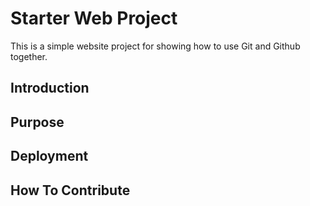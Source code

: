 # Starter Web Project

This is a simple website project for showing how to use Git and Github together.

## Introduction

## Purpose 

## Deployment

## How To Contribute 
